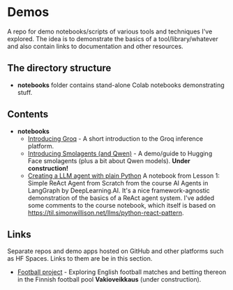 # Demos
A repo for demo notebooks/scripts of various tools and techniques I've explored. The idea is to demonstrate the basics of a tool/library/whatever and also contain links to documentation and other resources.

## The directory structure
- **notebooks** folder contains stand-alone Colab notebooks demonstrating stuff.

## Contents

- **notebooks**
    - [Introducing Groq](notebooks/Groq_demo.ipynb) - A short introduction to the Groq inference platform.
    - [Introducing Smolagents (and Qwen)](notebooks/smolagents_demo.ipynb) - A demo/guide to Hugging Face smolagents (plus a bit about Qwen models). **Under construction!**
    - [Creating a LLM agent with plain Python](notebooks/LLM_agent_with_plain_Python.ipynb) A notebook from Lesson 1: Simple ReAct Agent from Scratch from the course AI Agents in LangGraph by DeepLearning.AI. It's a nice framework-agnostic demonstration of the basics of a ReAct agent system. I've added some comments to the course notebook, which itself is based on https://til.simonwillison.net/llms/python-react-pattern.

## Links

Separate repos and demo apps hosted on GitHub and other platforms such as HF Spaces. Links to them are be in this section.

- [Football project](https://github.com/PetteriMoilanen/FootieProject) - Exploring English football matches and betting thereon in the Finnish football pool **Vakioveikkaus** (under construction).

